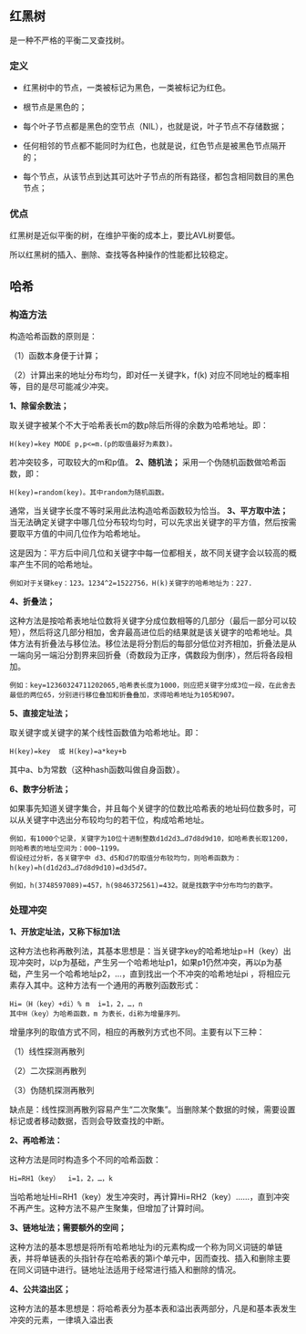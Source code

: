 ## 红黑树

是一种不严格的平衡二叉查找树。

### 定义

- 红黑树中的节点，一类被标记为黑色，一类被标记为红色。

- 根节点是黑色的；
- 每个叶子节点都是黑色的空节点（NIL），也就是说，叶子节点不存储数据；
- 任何相邻的节点都不能同时为红色，也就是说，红色节点是被黑色节点隔开的；
- 每个节点，从该节点到达其可达叶子节点的所有路径，都包含相同数目的黑色节点；



### 优点

红黑树是近似平衡的树，在维护平衡的成本上，要比AVL树要低。

所以红黑树的插入、删除、查找等各种操作的性能都比较稳定。



## 哈希

### 构造方法

构造哈希函数的原则是：

（1）函数本身便于计算；

（2）计算出来的地址分布均匀，即对任一关键字k，f(k) 对应不同地址的概率相等，目的是尽可能减少冲突。

**1、除留余数法；**

取关键字被某个不大于哈希表长m的数p除后所得的余数为哈希地址。即：

```
H(key)=key MODE p,p<=m.(p的取值最好为素数)。
```

若冲突较多，可取较大的m和p值。
**2、随机法；**
采用一个伪随机函数做哈希函数，即：

```
H(key)=random(key)。其中random为随机函数。
```

通常，当关键字长度不等时采用此法构造哈希函数较为恰当。
**3、平方取中法；**
当无法确定关键字中哪几位分布较均匀时，可以先求出关键字的平方值，然后按需要取平方值的中间几位作为哈希地址。

这是因为：平方后中间几位和关键字中每一位都相关，故不同关键字会以较高的概率产生不同的哈希地址。

```
例如对于关键key：123。1234^2=1522756，H(k)关键字的哈希地址为：227.
```

**4、折叠法；**

这种方法是按哈希表地址位数将关键字分成位数相等的几部分（最后一部分可以较短），然后将这几部分相加，舍弃最高进位后的结果就是该关键字的哈希地址。具体方法有折叠法与移位法。移位法是将分割后的每部分低位对齐相加，折叠法是从一端向另一端沿分割界来回折叠（奇数段为正序，偶数段为倒序），然后将各段相加。

```
例如：key=12360324711202065,哈希表长度为1000，则应把关键字分成3位一段，在此舍去最低的两位65，分别进行移位叠加和折叠叠加，求得哈希地址为105和907。
```

**5、直接定址法；**

取关键字或关键字的某个线性函数值为哈希地址。即：

```
H(key)=key  或 H(key)=a*key+b
```

其中a、b为常数（这种hash函数叫做自身函数）。

**6、数字分析法；**

如果事先知道关键字集合，并且每个关键字的位数比哈希表的地址码位数多时，可以从关键字中选出分布较均匀的若干位，构成哈希地址。

```
例如，有1000个记录，关键字为10位十进制整数d1d2d3…d7d8d9d10，如哈希表长取1200，则哈希表的地址空间为：000~1199。
假设经过分析，各关键字中 d3、d5和d7的取值分布较均匀，则哈希函数为：h(key)=h(d1d2d3…d7d8d9d10)=d3d5d7。

例如，h(3748597089)=457，h(9846372561)=432。就是找数字中分布均匀的数字。
```

### 处理冲突

**1、开放定址法，又称下标加1法**

这种方法也称再散列法，其基本思想是：当关键字key的哈希地址p=H（key）出现冲突时，以p为基础，产生另一个哈希地址p1，如果p1仍然冲突，再以p为基础，产生另一个哈希地址p2，…，直到找出一个不冲突的哈希地址pi ，将相应元素存入其中。这种方法有一个通用的再散列函数形式：

```
Hi=（H（key）+di）% m  i=1，2，…，n
其中H（key）为哈希函数，m 为表长，di称为增量序列。
```

增量序列的取值方式不同，相应的再散列方式也不同。主要有以下三种：

（1）线性探测再散列

（2）二次探测再散列

（3）伪随机探测再散列

缺点是：线性探测再散列容易产生“二次聚集”。当删除某个数据的时候，需要设置标记或者移动数据，否则会导致查找的中断。

**2、再哈希法：**

这种方法是同时构造多个不同的哈希函数：

```
Hi=RH1（key）  i=1，2，…，k
```

当哈希地址Hi=RH1（key）发生冲突时，再计算Hi=RH2（key）……，直到冲突不再产生。这种方法不易产生聚集，但增加了计算时间。

**3、链地址法；需要额外的空间；**

这种方法的基本思想是将所有哈希地址为i的元素构成一个称为同义词链的单链表，并将单链表的头指针存在哈希表的第i个单元中，因而查找、插入和删除主要在同义词链中进行。链地址法适用于经常进行插入和删除的情况。

**4、公共溢出区；**

这种方法的基本思想是：将哈希表分为基本表和溢出表两部分，凡是和基本表发生冲突的元素，一律填入溢出表